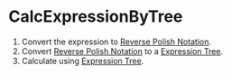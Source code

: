 # CalcExpressionByTree

1. Convert the expression to [Reverse Polish Notation](https://github.com/63rabbits/ReversePolishNotation).
2. Convert [Reverse Polish Notation](https://github.com/63rabbits/ReversePolishNotation) to a [Expression Tree](https://github.com/63rabbits/ExpressionTree).
3. Calculate using [Expression Tree](https://github.com/63rabbits/ExpressionTree).
